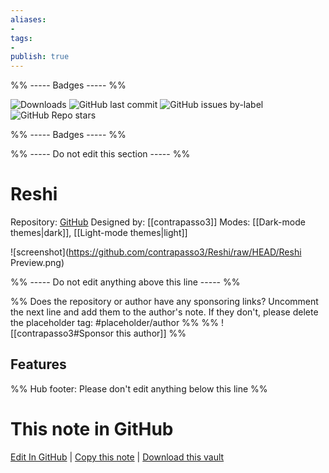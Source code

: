 ```yaml
---
aliases:
- 
tags: 
- 
publish: true
---
```


%% ----- Badges ----- %%

![Downloads](https://img.shields.io/badge/downloads-2334-573E7A?style=for-the-badge&logo=)
![GitHub last commit](https://img.shields.io/github/last-commit/contrapasso3/Reshi?color=573E7A&label=last%20update&logo=github&style=for-the-badge)
![GitHub issues by-label](https://img.shields.io/github/issues/contrapasso3/Reshi/help%20wanted?color=573E7A&logo=github&style=for-the-badge) 
![GitHub Repo stars](https://img.shields.io/github/stars/contrapasso3/Reshi?color=573E7A&logo=github&style=for-the-badge)

%% ----- Badges ----- %%

%% ----- Do not edit this section ----- %%

# Reshi

Repository: [GitHub](https://github.com/contrapasso3/Reshi)
Designed by: [[contrapasso3]]
Modes: [[Dark-mode themes|dark]], [[Light-mode themes|light]]



![screenshot](https://github.com/contrapasso3/Reshi/raw/HEAD/Reshi Preview.png)

%% ----- Do not edit anything above this line ----- %% 

%% Does the repository or author have any sponsoring links? Uncomment the next line and add them to the author's note. If they don't, please delete the placeholder tag: #placeholder/author %%
%% ![[contrapasso3#Sponsor this author]] %%


## Features



%% Hub footer: Please don't edit anything below this line %%

# This note in GitHub

<span class="git-footer">[Edit In GitHub](https://github.dev/obsidian-community/obsidian-hub/blob/main/02%20-%20Community%20Expansions/02.05%20All%20Community%20Expansions/Themes/Reshi.md "git-hub-edit-note") | [Copy this note](https://raw.githubusercontent.com/obsidian-community/obsidian-hub/main/02%20-%20Community%20Expansions/02.05%20All%20Community%20Expansions/Themes/Reshi.md "git-hub-copy-note") | [Download this vault](https://github.com/obsidian-community/obsidian-hub/archive/refs/heads/main.zip "git-hub-download-vault") </span>

